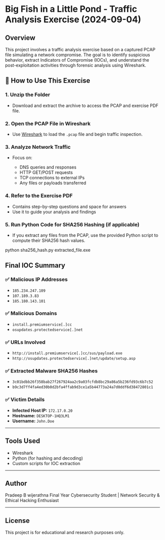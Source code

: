 # Big Fish in a Little Pond - Traffic Analysis Exercise (2024-09-04)

## Overview

This project involves a traffic analysis exercise based on a captured PCAP file simulating a network compromise. The goal is to identify suspicious behavior, extract Indicators of Compromise (IOCs), and understand the post-exploitation activities through forensic analysis using Wireshark.

## 🧪 How to Use This Exercise

### 1. Unzip the Folder

* Download and extract the archive to access the PCAP and exercise PDF file.

### 2. Open the PCAP File in Wireshark

* Use [Wireshark](https://www.wireshark.org/) to load the `.pcap` file and begin traffic inspection.

### 3. Analyze Network Traffic

* Focus on:

  * DNS queries and responses
  * HTTP GET/POST requests
  * TCP connections to external IPs
  * Any files or payloads transferred

### 4. Refer to the Exercise PDF

* Contains step-by-step questions and space for answers
* Use it to guide your analysis and findings

### 5. Run Python Code for SHA256 Hashing (if applicable)

* If you extract any files from the PCAP, use the provided Python script to compute their SHA256 hash values.


python sha256_hash.py extracted_file.exe

## Final IOC Summary

### ✅ Malicious IP Addresses

* `185.234.247.109`
* `107.189.3.83`
* `185.180.143.101`

### ✅ Malicious Domains

* `install.premiumservice[.]cc`
* `osupdates.protectedservice[.]net`

### ✅ URLs Involved

* `http://install.premiumservice[.]cc/sus/payload.exe`
* `http://osupdates.protectedservice[.]net/update/setup.asp`

### ✅ Extracted Malware SHA256 Hashes

* `3c01bdbb26f358bab27f267924aa2c9a03fcfdb8bc29a86a5b236fd93c6b7c52`
* `b9c3d7ff4fa4ed30b0d2bfa4ffab9d3ce1a5b44773a24a7d0ddf6d38472801c1`

### ✅ Victim Details

* **Infected Host IP:** `172.17.0.20`
* **Hostname:** `DESKTOP-1HQ3LM1`
* **Username:** `John.Doe`

---

## Tools Used

* Wireshark
* Python (for hashing and decoding)
* Custom scripts for IOC extraction

---

## Author

Pradeep B wijerathna
Final Year Cybersecurity Student | Network Security & Ethical Hacking Enthusiast

---

## License

This project is for educational and research purposes only.

